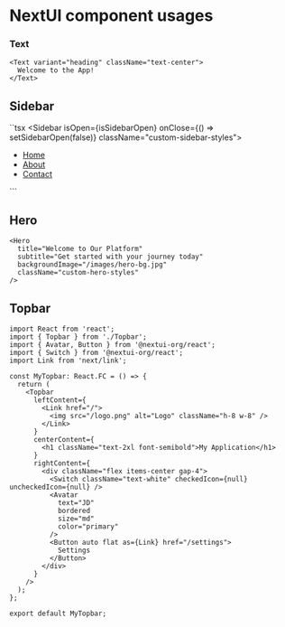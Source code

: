 # NextUI component usages

### Text

```tsx
<Text variant="heading" className="text-center">
  Welcome to the App!
</Text>
```

## Sidebar

``tsx
<Sidebar isOpen={isSidebarOpen} onClose={() => setSidebarOpen(false)} className="custom-sidebar-styles">
  <ul>
    <li><a href="#home">Home</a></li>
    <li><a href="#about">About</a></li>
    <li><a href="#contact">Contact</a></li>
  </ul>
</Sidebar>
```

## Hero

```tsx
<Hero
  title="Welcome to Our Platform"
  subtitle="Get started with your journey today"
  backgroundImage="/images/hero-bg.jpg"
  className="custom-hero-styles"
/>
```

## Topbar

```tsx
import React from 'react';
import { Topbar } from './Topbar';
import { Avatar, Button } from '@nextui-org/react';
import { Switch } from '@nextui-org/react';
import Link from 'next/link';

const MyTopbar: React.FC = () => {
  return (
    <Topbar
      leftContent={
        <Link href="/">
          <img src="/logo.png" alt="Logo" className="h-8 w-8" />
        </Link>
      }
      centerContent={
        <h1 className="text-2xl font-semibold">My Application</h1>
      }
      rightContent={
        <div className="flex items-center gap-4">
          <Switch className="text-white" checkedIcon={null} uncheckedIcon={null} />
          <Avatar
            text="JD"
            bordered
            size="md"
            color="primary"
          />
          <Button auto flat as={Link} href="/settings">
            Settings
          </Button>
        </div>
      }
    />
  );
};

export default MyTopbar;
```